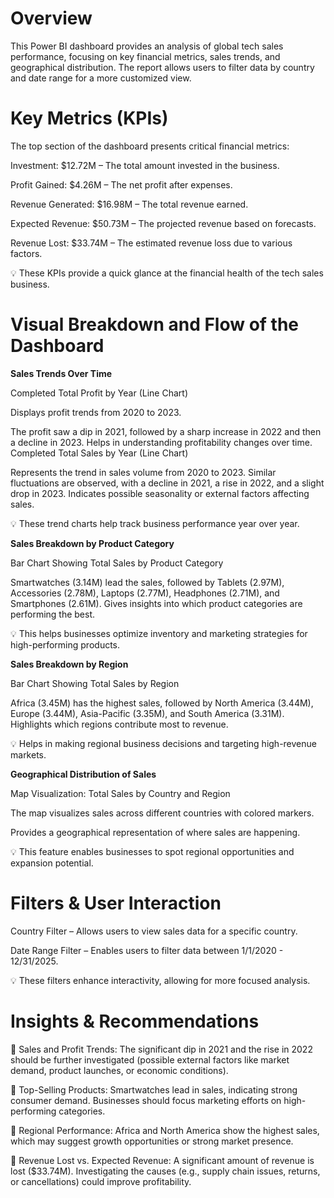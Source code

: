 # Overview

This Power BI dashboard provides an analysis of global tech sales performance, focusing on key financial metrics, sales trends, and geographical distribution. The report allows users to filter data by country and date range for a more customized view.

# Key Metrics (KPIs)

The top section of the dashboard presents critical financial metrics:

Investment: $12.72M – The total amount invested in the business.

Profit Gained: $4.26M – The net profit after expenses.

Revenue Generated: $16.98M – The total revenue earned.

Expected Revenue: $50.73M – The projected revenue based on forecasts.

Revenue Lost: $33.74M – The estimated revenue loss due to various factors.

💡 These KPIs provide a quick glance at the financial health of the tech sales business.


# Visual Breakdown and Flow of the Dashboard

**Sales Trends Over Time**

Completed Total Profit by Year (Line Chart)

Displays profit trends from 2020 to 2023.

The profit saw a dip in 2021, followed by a sharp increase in 2022 and then a decline in 2023.
Helps in understanding profitability changes over time.
Completed Total Sales by Year (Line Chart)

Represents the trend in sales volume from 2020 to 2023.
Similar fluctuations are observed, with a decline in 2021, a rise in 2022, and a slight drop in 2023.
Indicates possible seasonality or external factors affecting sales.

💡 These trend charts help track business performance year over year.

**Sales Breakdown by Product Category**

Bar Chart Showing Total Sales by Product Category

Smartwatches (3.14M) lead the sales, followed by Tablets (2.97M), Accessories (2.78M), Laptops (2.77M), Headphones (2.71M), and Smartphones (2.61M).
Gives insights into which product categories are performing the best.

💡 This helps businesses optimize inventory and marketing strategies for high-performing products.

 **Sales Breakdown by Region**
 
Bar Chart Showing Total Sales by Region

Africa (3.45M) has the highest sales, followed by North America (3.44M), Europe (3.44M), Asia-Pacific (3.35M), and South America (3.31M).
Highlights which regions contribute most to revenue.

💡 Helps in making regional business decisions and targeting high-revenue markets.

**Geographical Distribution of Sales**

Map Visualization: Total Sales by Country and Region

The map visualizes sales across different countries with colored markers.

Provides a geographical representation of where sales are happening.

💡 This feature enables businesses to spot regional opportunities and expansion potential.

# Filters & User Interaction

Country Filter – Allows users to view sales data for a specific country.

Date Range Filter – Enables users to filter data between 1/1/2020 - 12/31/2025.

💡 These filters enhance interactivity, allowing for more focused analysis.

# Insights & Recommendations

🔹 Sales and Profit Trends: The significant dip in 2021 and the rise in 2022 should be further investigated (possible external factors like market demand, product launches, or economic conditions).

🔹 Top-Selling Products: Smartwatches lead in sales, indicating strong consumer demand. Businesses should focus marketing efforts on high-performing categories.

🔹 Regional Performance: Africa and North America show the highest sales, which may suggest growth opportunities or strong market presence.

🔹 Revenue Lost vs. Expected Revenue: A significant amount of revenue is lost ($33.74M). Investigating the causes (e.g., supply chain issues, returns, or cancellations) could improve profitability.
